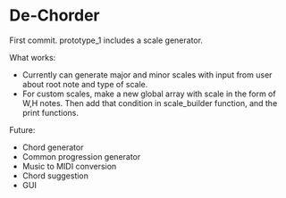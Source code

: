 # De-Chorder

First commit.
prototype_1 includes a scale generator.

What works:
- Currently can generate major and minor scales with input from user about root note and type of scale.
- For custom scales, make a new global array with scale in the form of W,H notes. 
  Then add that condition in scale_builder function, and the print functions.

Future:
- Chord generator
- Common progression generator
- Music to MIDI conversion
- Chord suggestion
- GUI
